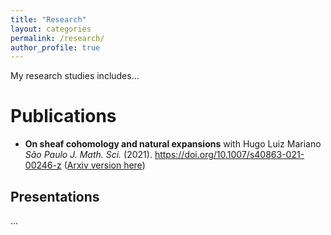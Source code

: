 ```yaml
---
title: "Research"
layout: categories
permalink: /research/
author_profile: true
---
```


My research studies includes...

# Publications


- **On sheaf cohomology and natural expansions** 
with Hugo Luiz Mariano
_São Paulo J. Math. Sci._ (2021). 
https://doi.org/10.1007/s40863-021-00246-z ([Arxiv version here](https://arxiv.org/pdf/2008.10677.pdf))


## Presentations

...
